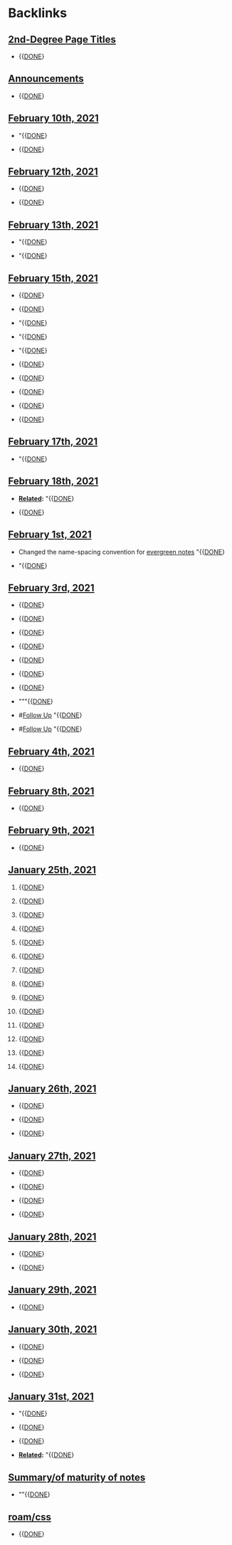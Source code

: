
# Backlinks
## [2nd-Degree Page Titles](<2nd-Degree Page Titles.md>)
- {{[DONE](<DONE.md>)}

## [Announcements](<Announcements.md>)
- {{[DONE](<DONE.md>)}

## [February 10th, 2021](<February 10th, 2021.md>)
- "{{[DONE](<DONE.md>)}

- {{[DONE](<DONE.md>)}

## [February 12th, 2021](<February 12th, 2021.md>)
- {{[DONE](<DONE.md>)}

- {{[DONE](<DONE.md>)}

## [February 13th, 2021](<February 13th, 2021.md>)
- "{{[DONE](<DONE.md>)}

- "{{[DONE](<DONE.md>)}

## [February 15th, 2021](<February 15th, 2021.md>)
- {{[DONE](<DONE.md>)}

- {{[DONE](<DONE.md>)}

- "{{[DONE](<DONE.md>)}

- "{{[DONE](<DONE.md>)}

- "{{[DONE](<DONE.md>)}

- {{[DONE](<DONE.md>)}

- {{[DONE](<DONE.md>)}

- {{[DONE](<DONE.md>)}

- {{[DONE](<DONE.md>)}

- {{[DONE](<DONE.md>)}

## [February 17th, 2021](<February 17th, 2021.md>)
- "{{[DONE](<DONE.md>)}

## [February 18th, 2021](<February 18th, 2021.md>)
- **[Related](<Related.md>):** "{{[DONE](<DONE.md>)}

- {{[DONE](<DONE.md>)}

## [February 1st, 2021](<February 1st, 2021.md>)
- Changed the name-spacing convention for [evergreen notes](<evergreen notes.md>) "{{[DONE](<DONE.md>)}

- "{{[DONE](<DONE.md>)}

## [February 3rd, 2021](<February 3rd, 2021.md>)
- {{[DONE](<DONE.md>)}

- {{[DONE](<DONE.md>)}

- {{[DONE](<DONE.md>)}

- {{[DONE](<DONE.md>)}

- {{[DONE](<DONE.md>)}

- {{[DONE](<DONE.md>)}

- {{[DONE](<DONE.md>)}

- """{{[DONE](<DONE.md>)}

- #[Follow Up](<Follow Up.md>) "{{[DONE](<DONE.md>)}

- #[Follow Up](<Follow Up.md>) "{{[DONE](<DONE.md>)}

## [February 4th, 2021](<February 4th, 2021.md>)
- {{[DONE](<DONE.md>)}

## [February 8th, 2021](<February 8th, 2021.md>)
- {{[DONE](<DONE.md>)}

## [February 9th, 2021](<February 9th, 2021.md>)
- {{[DONE](<DONE.md>)}

## [January 25th, 2021](<January 25th, 2021.md>)
1. {{[DONE](<DONE.md>)}

1. {{[DONE](<DONE.md>)}

2. {{[DONE](<DONE.md>)}

4. {{[DONE](<DONE.md>)}

5. {{[DONE](<DONE.md>)}

6. {{[DONE](<DONE.md>)}

7. {{[DONE](<DONE.md>)}

8. {{[DONE](<DONE.md>)}

10. {{[DONE](<DONE.md>)}

12. {{[DONE](<DONE.md>)}

14. {{[DONE](<DONE.md>)}

15. {{[DONE](<DONE.md>)}

16. {{[DONE](<DONE.md>)}

17. {{[DONE](<DONE.md>)}

## [January 26th, 2021](<January 26th, 2021.md>)
- {{[DONE](<DONE.md>)}

- {{[DONE](<DONE.md>)}

- {{[DONE](<DONE.md>)}

## [January 27th, 2021](<January 27th, 2021.md>)
- {{[DONE](<DONE.md>)}

- {{[DONE](<DONE.md>)}

- {{[DONE](<DONE.md>)}

- {{[DONE](<DONE.md>)}

## [January 28th, 2021](<January 28th, 2021.md>)
- {{[DONE](<DONE.md>)}

- {{[DONE](<DONE.md>)}

## [January 29th, 2021](<January 29th, 2021.md>)
- {{[DONE](<DONE.md>)}

## [January 30th, 2021](<January 30th, 2021.md>)
- {{[DONE](<DONE.md>)}

- {{[DONE](<DONE.md>)}

- {{[DONE](<DONE.md>)}

## [January 31st, 2021](<January 31st, 2021.md>)
- "{{[DONE](<DONE.md>)}

- {{[DONE](<DONE.md>)}

- {{[DONE](<DONE.md>)}

- **[Related](<Related.md>):** "{{[DONE](<DONE.md>)}

## [Summary/of maturity of notes](<Summary/of maturity of notes.md>)
- ""{{[DONE](<DONE.md>)}

## [roam/css](<roam/css.md>)
- {{[DONE](<DONE.md>)}

